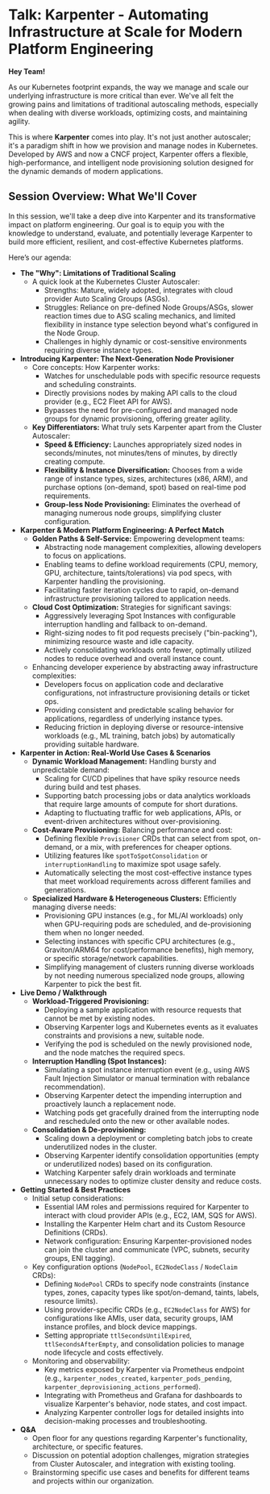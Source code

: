 # Talk: Karpenter - Automating Infrastructure at Scale for Modern Platform Engineering

**Hey Team!**

As our Kubernetes footprint expands, the way we manage and scale our underlying infrastructure is more critical than ever. We've all felt the growing pains and limitations of traditional autoscaling methods, especially when dealing with diverse workloads, optimizing costs, and maintaining agility.

This is where **Karpenter** comes into play. It's not just another autoscaler; it's a paradigm shift in how we provision and manage nodes in Kubernetes. Developed by AWS and now a CNCF project, Karpenter offers a flexible, high-performance, and intelligent node provisioning solution designed for the dynamic demands of modern applications.

## Session Overview: What We'll Cover

In this session, we'll take a deep dive into Karpenter and its transformative impact on platform engineering. Our goal is to equip you with the knowledge to understand, evaluate, and potentially leverage Karpenter to build more efficient, resilient, and cost-effective Kubernetes platforms.

Here’s our agenda:

*   **The "Why": Limitations of Traditional Scaling**
    *   A quick look at the Kubernetes Cluster Autoscaler:
        *   Strengths: Mature, widely adopted, integrates with cloud provider Auto Scaling Groups (ASGs).
        *   Struggles: Reliance on pre-defined Node Groups/ASGs, slower reaction times due to ASG scaling mechanics, and limited flexibility in instance type selection beyond what's configured in the Node Group.
        *   Challenges in highly dynamic or cost-sensitive environments requiring diverse instance types.
*   **Introducing Karpenter: The Next-Generation Node Provisioner**
    *   Core concepts: How Karpenter works:
        *   Watches for unschedulable pods with specific resource requests and scheduling constraints.
        *   Directly provisions nodes by making API calls to the cloud provider (e.g., EC2 Fleet API for AWS).
        *   Bypasses the need for pre-configured and managed node groups for dynamic provisioning, offering greater agility.
    *   **Key Differentiators:** What truly sets Karpenter apart from the Cluster Autoscaler:
        *   **Speed & Efficiency:** Launches appropriately sized nodes in seconds/minutes, not minutes/tens of minutes, by directly creating compute.
        *   **Flexibility & Instance Diversification:** Chooses from a wide range of instance types, sizes, architectures (x86, ARM), and purchase options (on-demand, spot) based on real-time pod requirements.
        *   **Group-less Node Provisioning:** Eliminates the overhead of managing numerous node groups, simplifying cluster configuration.
*   **Karpenter & Modern Platform Engineering: A Perfect Match**
    *   **Golden Paths & Self-Service:** Empowering development teams:
        *   Abstracting node management complexities, allowing developers to focus on applications.
        *   Enabling teams to define workload requirements (CPU, memory, GPU, architecture, taints/tolerations) via pod specs, with Karpenter handling the provisioning.
        *   Facilitating faster iteration cycles due to rapid, on-demand infrastructure provisioning tailored to application needs.
    *   **Cloud Cost Optimization:** Strategies for significant savings:
        *   Aggressively leveraging Spot Instances with configurable interruption handling and fallback to on-demand.
        *   Right-sizing nodes to fit pod requests precisely ("bin-packing"), minimizing resource waste and idle capacity.
        *   Actively consolidating workloads onto fewer, optimally utilized nodes to reduce overhead and overall instance count.
    *   Enhancing developer experience by abstracting away infrastructure complexities:
        *   Developers focus on application code and declarative configurations, not infrastructure provisioning details or ticket ops.
        *   Providing consistent and predictable scaling behavior for applications, regardless of underlying instance types.
        *   Reducing friction in deploying diverse or resource-intensive workloads (e.g., ML training, batch jobs) by automatically providing suitable hardware.
*   **Karpenter in Action: Real-World Use Cases & Scenarios**
    *   **Dynamic Workload Management:** Handling bursty and unpredictable demand:
        *   Scaling for CI/CD pipelines that have spiky resource needs during build and test phases.
        *   Supporting batch processing jobs or data analytics workloads that require large amounts of compute for short durations.
        *   Adapting to fluctuating traffic for web applications, APIs, or event-driven architectures without over-provisioning.
    *   **Cost-Aware Provisioning:** Balancing performance and cost:
        *   Defining flexible `Provisioner` CRDs that can select from spot, on-demand, or a mix, with preferences for cheaper options.
        *   Utilizing features like `spotToSpotConsolidation` or `interruptionHandling` to maximize spot usage safely.
        *   Automatically selecting the most cost-effective instance types that meet workload requirements across different families and generations.
    *   **Specialized Hardware & Heterogeneous Clusters:** Efficiently managing diverse needs:
        *   Provisioning GPU instances (e.g., for ML/AI workloads) only when GPU-requiring pods are scheduled, and de-provisioning them when no longer needed.
        *   Selecting instances with specific CPU architectures (e.g., Graviton/ARM64 for cost/performance benefits), high memory, or specific storage/network capabilities.
        *   Simplifying management of clusters running diverse workloads by not needing numerous specialized node groups, allowing Karpenter to pick the best fit.
*   **Live Demo / Walkthrough**
    *   **Workload-Triggered Provisioning:**
        *   Deploying a sample application with resource requests that cannot be met by existing nodes.
        *   Observing Karpenter logs and Kubernetes events as it evaluates constraints and provisions a new, suitable node.
        *   Verifying the pod is scheduled on the newly provisioned node, and the node matches the required specs.
    *   **Interruption Handling (Spot Instances):**
        *   Simulating a spot instance interruption event (e.g., using AWS Fault Injection Simulator or manual termination with rebalance recommendation).
        *   Observing Karpenter detect the impending interruption and proactively launch a replacement node.
        *   Watching pods get gracefully drained from the interrupting node and rescheduled onto the new or other available nodes.
    *   **Consolidation & De-provisioning:**
        *   Scaling down a deployment or completing batch jobs to create underutilized nodes in the cluster.
        *   Observing Karpenter identify consolidation opportunities (empty or underutilized nodes) based on its configuration.
        *   Watching Karpenter safely drain workloads and terminate unnecessary nodes to optimize cluster density and reduce costs.
*   **Getting Started & Best Practices**
    *   Initial setup considerations:
        *   Essential IAM roles and permissions required for Karpenter to interact with cloud provider APIs (e.g., EC2, IAM, SQS for AWS).
        *   Installing the Karpenter Helm chart and its Custom Resource Definitions (CRDs).
        *   Network configuration: Ensuring Karpenter-provisioned nodes can join the cluster and communicate (VPC, subnets, security groups, ENI tagging).
    *   Key configuration options (`NodePool`, `EC2NodeClass` / `NodeClaim` CRDs):
        *   Defining `NodePool` CRDs to specify node constraints (instance types, zones, capacity types like spot/on-demand, taints, labels, resource limits).
        *   Using provider-specific CRDs (e.g., `EC2NodeClass` for AWS) for configurations like AMIs, user data, security groups, IAM instance profiles, and block device mappings.
        *   Setting appropriate `ttlSecondsUntilExpired`, `ttlSecondsAfterEmpty`, and consolidation policies to manage node lifecycle and costs effectively.
    *   Monitoring and observability:
        *   Key metrics exposed by Karpenter via Prometheus endpoint (e.g., `karpenter_nodes_created`, `karpenter_pods_pending`, `karpenter_deprovisioning_actions_performed`).
        *   Integrating with Prometheus and Grafana for dashboards to visualize Karpenter's behavior, node states, and cost impact.
        *   Analyzing Karpenter controller logs for detailed insights into decision-making processes and troubleshooting.
*   **Q&A**
    *   Open floor for any questions regarding Karpenter's functionality, architecture, or specific features.
    *   Discussion on potential adoption challenges, migration strategies from Cluster Autoscaler, and integration with existing tooling.
    *   Brainstorming specific use cases and benefits for different teams and projects within our organization.
